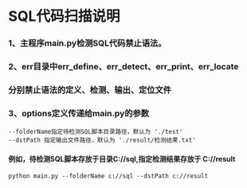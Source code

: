 # SQL代码扫描说明
### 1、主程序main.py检测SQL代码禁止语法。
### 2、err目录中err_define、err_detect、err_print、err_locate
### 分别禁止语法的定义、检测、输出、定位文件
### 3、options定义传递给main.py的参数
    --folderName指定待检测SQL脚本目录路径，默认为 './test'
    --dstPath 指定输出文件路径，默认为 './result/检测结果.txt'
#### 例如，待检测SQL脚本存放于目录C://sql,指定检测结果存放于 C://result
    python main.py --folderName c://sql --dstPath c://result